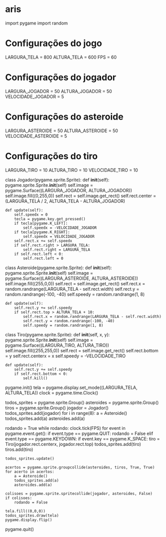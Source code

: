 # aris
import pygame
import random

# Configurações do jogo
LARGURA_TELA = 800
ALTURA_TELA = 600
FPS = 60

# Configurações do jogador
LARGURA_JOGADOR = 50
ALTURA_JOGADOR = 50
VELOCIDADE_JOGADOR = 5

# Configurações do asteroide
LARGURA_ASTEROIDE = 50
ALTURA_ASTEROIDE = 50
VELOCIDADE_ASTEROIDE = 5

# Configurações do tiro
LARGURA_TIRO = 10
ALTURA_TIRO = 10
VELOCIDADE_TIRO = 10

class Jogador(pygame.sprite.Sprite):
    def __init__(self):
        pygame.sprite.Sprite.__init__(self)
        self.image = pygame.Surface((LARGURA_JOGADOR, ALTURA_JOGADOR))
        self.image.fill((0,255,0))
        self.rect = self.image.get_rect()
        self.rect.center = (LARGURA_TELA / 2, ALTURA_TELA - ALTURA_JOGADOR)

    def update(self):
        self.speedx = 0
        tecla = pygame.key.get_pressed()
        if tecla[pygame.K_LEFT]:
            self.speedx = -VELOCIDADE_JOGADOR
        if tecla[pygame.K_RIGHT]:
            self.speedx = VELOCIDADE_JOGADOR
        self.rect.x += self.speedx
        if self.rect.right > LARGURA_TELA:
            self.rect.right = LARGURA_TELA
        if self.rect.left < 0:
            self.rect.left = 0

class Asteroide(pygame.sprite.Sprite):
    def __init__(self):
        pygame.sprite.Sprite.__init__(self)
        self.image = pygame.Surface((LARGURA_ASTEROIDE, ALTURA_ASTEROIDE))
        self.image.fill((255,0,0))
        self.rect = self.image.get_rect()
        self.rect.x = random.randrange(LARGURA_TELA - self.rect.width)
        self.rect.y = random.randrange(-100, -40)
        self.speedy = random.randrange(1, 8)

    def update(self):
        self.rect.y += self.speedy
        if self.rect.top > ALTURA_TELA + 10:
            self.rect.x = random.randrange(LARGURA_TELA - self.rect.width)
            self.rect.y = random.randrange(-100, -40)
            self.speedy = random.randrange(1, 8)

class Tiro(pygame.sprite.Sprite):
    def __init__(self, x, y):
        pygame.sprite.Sprite.__init__(self)
        self.image = pygame.Surface((LARGURA_TIRO, ALTURA_TIRO))
        self.image.fill((255,255,0))
        self.rect = self.image.get_rect()
        self.rect.bottom = y
        self.rect.centerx = x
        self.speedy = -VELOCIDADE_TIRO

    def update(self):
        self.rect.y += self.speedy
        if self.rect.bottom < 0:
            self.kill()

pygame.init()
tela = pygame.display.set_mode((LARGURA_TELA, ALTURA_TELA))
clock = pygame.time.Clock()

todos_sprites = pygame.sprite.Group()
asteroides = pygame.sprite.Group()
tiros = pygame.sprite.Group()
jogador = Jogador()
todos_sprites.add(jogador)
for i in range(8):
    a = Asteroide()
    todos_sprites.add(a)
    asteroides.add(a)

rodando = True
while rodando:
    clock.tick(FPS)
    for event in pygame.event.get():
        if event.type == pygame.QUIT:
            rodando = False
        elif event.type == pygame.KEYDOWN:
            if event.key == pygame.K_SPACE:
                tiro = Tiro(jogador.rect.centerx, jogador.rect.top)
                todos_sprites.add(tiro)
                tiros.add(tiro)

    todos_sprites.update()

    acertos = pygame.sprite.groupcollide(asteroides, tiros, True, True)
    for acerto in acertos:
        a = Asteroide()
        todos_sprites.add(a)
        asteroides.add(a)

    colisoes = pygame.sprite.spritecollide(jogador, asteroides, False)
    if colisoes:
        rodando = False

    tela.fill((0,0,0))
    todos_sprites.draw(tela)
    pygame.display.flip()

pygame.quit()
